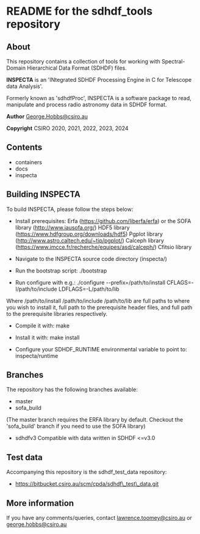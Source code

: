 # README for the sdhdf\_tools repository

## About

This repository contains a collection of tools for working with 
Spectral-Domain Hierarchical Data Format (SDHDF) files.

**INSPECTA** is an 'INtegrated SDHDF Processing Engine in C for Telescope data Analysis'. 

Formerly known as 'sdhdfProc', INSPECTA is a software package to read, 
manipulate and process radio astronomy data in SDHDF format.

**Author**    George.Hobbs@csiro.au

**Copyright** CSIRO 2020, 2021, 2022, 2023, 2024


## Contents

* containers
* docs
* inspecta 


## Building INSPECTA

To build INSPECTA, please follow the steps below:

* Install prerequisites:
Erfa (https://github.com/liberfa/erfa) or the SOFA library (http://www.iausofa.org/)
HDF5 library (https://www.hdfgroup.org/downloads/hdf5) 
Pgplot library (http://www.astro.caltech.edu/~tjp/pgplot/)
Calceph library (https://www.imcce.fr/recherche/equipes/asd/calceph/)
Cfitsio library

* Navigate to the INSPECTA source code directory (inspecta/)

* Run the bootstrap script:
./bootstrap

* Run configure with e.g.:
./configure --prefix=/path/to/install CFLAGS=-I/path/to/include LDFLAGS=-L/path/to/lib

Where /path/to/install /path/to/include /path/to/lib are full paths to where you
wish to install it, full path to the prerequisite header files, 
and full path to the prerequisite libraries respectively.

* Compile it with:
make

* Install it with:
make install

* Configure your SDHDF\_RUNTIME environmental variable to point to:
inspecta/runtime


## Branches

The repository has the following branches available:
* master
* sofa\_build

(The master branch requires the ERFA library by default.
Checkout the 'sofa\_build' branch if you need to use the SOFA library)

* sdhdfv3
Compatible with data written in SDHDF <=v3.0


## Test data

Accompanying this repository is the sdhdf\_test\_data repository:
* https://bitbucket.csiro.au/scm/cpda/sdhdf\_test\_data.git


## More information

If you have any comments/queries, contact lawrence.toomey@csiro.au or george.hobbs@csiro.au

